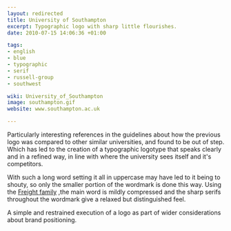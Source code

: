 ```yaml
---
layout: redirected
title: University of Southampton
excerpt: Typographic logo with sharp little flourishes.
date: 2010-07-15 14:06:36 +01:00

tags:
- english
- blue
- typographic
- serif
- russell-group
- southwest

wiki: University_of_Southampton
image: southampton.gif
website: www.southampton.ac.uk

---
```


Particularly interesting references in the guidelines about how the previous logo was compared to other similar universities, and found to be out of step. Which has led to the creation of a typographic logotype that speaks clearly and in a refined way, in line with where the university sees itself and it's competitors.

With such a long word setting it all in uppercase may have led to it being to shouty, so only the smaller portion of the wordmark is done this way. Using the [Freight family](http://www.dardenstudio.com/typefaces/freight_text) ,the main word is mildly compressed and the sharp serifs throughout the wordmark give a relaxed but distinguished feel.

A simple and restrained execution of a logo as part of wider considerations about brand positioning.
